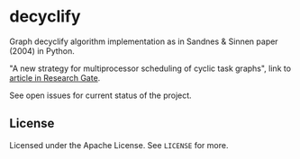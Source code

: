 # decyclify

Graph decyclify algorithm implementation as in Sandnes &amp; Sinnen paper (2004) in Python.

"A new strategy for multiprocessor scheduling of cyclic task graphs", link to [article in Research Gate](https://www.researchgate.net/publication/220298826_A_new_strategy_for_multiprocessor_scheduling_of_cyclic_task_graphs).

See open issues for current status of the project.

## License

Licensed under the Apache License. See `LICENSE` for more.

